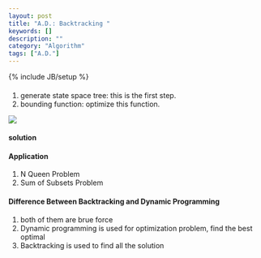 ```yaml
---
layout: post
title: "A.D.: Backtracking "
keywords: []
description: ""
category: "Algorithm"
tags: ["A.D."]
---
```

{% include JB/setup %}





#### 
1. generate state space tree: this is the first step. 
2. bounding function: optimize this function.
<img src="{{IMAGE_PATH}}/computer-science-algorithm-design-backtracking.png">

#### solution






#### Application
1. N Queen Problem
2. Sum of Subsets Problem


#### Difference Between Backtracking and Dynamic Programming
1. both of them are brue force
2. Dynamic programming is used for optimization problem, find the best optimal
3. Backtracking is used to find all the solution
